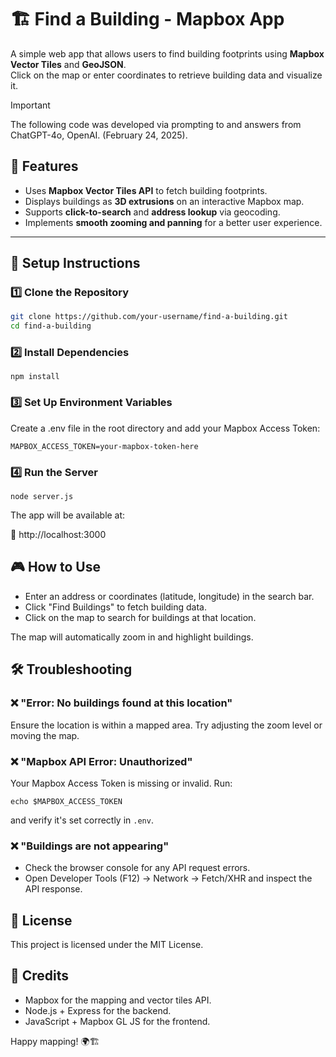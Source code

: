 # 🏗️ Find a Building - Mapbox App

A simple web app that allows users to find building footprints using **Mapbox Vector Tiles** and **GeoJSON**.  
Click on the map or enter coordinates to retrieve building data and visualize it.

> [!IMPORTANT]  
> The following code was developed via prompting to and answers from ChatGPT-4o, OpenAI. (February 24, 2025).

## 🚀 Features
- Uses **Mapbox Vector Tiles API** to fetch building footprints.
- Displays buildings as **3D extrusions** on an interactive Mapbox map.
- Supports **click-to-search** and **address lookup** via geocoding.
- Implements **smooth zooming and panning** for a better user experience.

---

## 📌 Setup Instructions

### 1️⃣ **Clone the Repository**
```sh
git clone https://github.com/your-username/find-a-building.git
cd find-a-building
```

### 2️⃣ Install Dependencies

```
npm install
```

### 3️⃣ Set Up Environment Variables

Create a .env file in the root directory and add your Mapbox Access Token:

```
MAPBOX_ACCESS_TOKEN=your-mapbox-token-here
```

### 4️⃣ Run the Server

```
node server.js
```

The app will be available at:

📍 http://localhost:3000

## 🎮 How to Use

* Enter an address or coordinates (latitude, longitude) in the search bar.
* Click "Find Buildings" to fetch building data.
* Click on the map to search for buildings at that location.

The map will automatically zoom in and highlight buildings.

## 🛠 Troubleshooting

### ❌ "Error: No buildings found at this location"

Ensure the location is within a mapped area.
Try adjusting the zoom level or moving the map.

### ❌ "Mapbox API Error: Unauthorized"

Your Mapbox Access Token is missing or invalid.
Run:

```
echo $MAPBOX_ACCESS_TOKEN
```

and verify it's set correctly in `.env`.

### ❌ "Buildings are not appearing"

* Check the browser console for any API request errors.
* Open Developer Tools (F12) → Network → Fetch/XHR and inspect the API response.

## 📜 License

This project is licensed under the MIT License.

## 🙌 Credits

* Mapbox for the mapping and vector tiles API.
* Node.js + Express for the backend.
* JavaScript + Mapbox GL JS for the frontend.


Happy mapping! 🌍🏗️